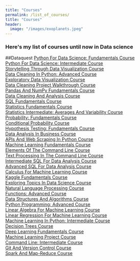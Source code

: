 ```yaml
---
title: "Courses"
permalink: /list_of_courses/
title: "Courses"
header:
  image: "/images/exoplanets.jpeg"
---
```

### Here's my list of courses until now in Data science<br/>

##Dataquest
[Python For Data Science: Fundamentals Course](https://app.dataquest.io/view_cert/54D0KC4BGYSVX61GA6YS/) <br/>
[Python For Data Science: Intermediate Course](https://app.dataquest.io/view_cert/54D0KC4BGYSVX61GA6YS/)<br/>
[Storytelling Through Data Visualization Course](https://app.dataquest.io/view_cert/54D0KC4BGYSVX61GA6YS/)<br/>
[Data Cleaning In Python: Advanced Course](https://app.dataquest.io/view_cert/54D0KC4BGYSVX61GA6YS/)<br/>
[Exploratory Data Visualization Course](https://app.dataquest.io/view_cert/54D0KC4BGYSVX61GA6YS/)<br/>
[Data Cleaning Project Walkthrough Course](https://app.dataquest.io/view_cert/54D0KC4BGYSVX61GA6YS/)<br/>
[Pandas And NumPy Fundamentals Course](https://app.dataquest.io/view_cert/54D0KC4BGYSVX61GA6YS/)<br/>
[Data Cleaning And Analysis Course](https://app.dataquest.io/view_cert/54D0KC4BGYSVX61GA6YS/)<br/>
[SQL Fundamentals Course](https://app.dataquest.io/view_cert/54D0KC4BGYSVX61GA6YS/)<br/>
[Statistics Fundamentals Course](https://app.dataquest.io/view_cert/54D0KC4BGYSVX61GA6YS/)<br/>
[Statistics Intermediate: Averages And Variability Course](https://app.dataquest.io/view_cert/54D0KC4BGYSVX61GA6YS/)<br/>
[Probability: Fundamentals Course](https://app.dataquest.io/view_cert/54D0KC4BGYSVX61GA6YS/)<br/>
[Conditional Probability Course](https://app.dataquest.io/view_cert/54D0KC4BGYSVX61GA6YS/)<br/>
[Hypothesis Testing: Fundamentals Course](https://app.dataquest.io/view_cert/54D0KC4BGYSVX61GA6YS/)<br/>
[Data Analysis In Business Course](https://app.dataquest.io/view_cert/54D0KC4BGYSVX61GA6YS/)<br/>
[APIs And Web Scraping In Python Course](https://app.dataquest.io/view_cert/54D0KC4BGYSVX61GA6YS/)<br/>
[Machine Learning Fundamentals Course](https://app.dataquest.io/view_cert/54D0KC4BGYSVX61GA6YS/)<br/>
[Elements Of The Command Line Course](https://app.dataquest.io/view_cert/54D0KC4BGYSVX61GA6YS/)<br/>
[Text Processing In The Command Line Course](https://app.dataquest.io/view_cert/54D0KC4BGYSVX61GA6YS/)<br/>
[Intermediate SQL For Data Analysis Course](https://app.dataquest.io/view_cert/54D0KC4BGYSVX61GA6YS/)<br/>
[Advanced SQL For Data Analysis Course](https://app.dataquest.io/view_cert/54D0KC4BGYSVX61GA6YS/)<br/>
[Calculus For Machine Learning Course](https://app.dataquest.io/view_cert/54D0KC4BGYSVX61GA6YS/)<br/>
[Kaggle Fundamentals Course](https://app.dataquest.io/view_cert/54D0KC4BGYSVX61GA6YS/)<br/>
[Exploring Topics In Data Science Course](https://app.dataquest.io/view_cert/54D0KC4BGYSVX61GA6YS/)<br/>
[Natural Language Processing Course](https://app.dataquest.io/view_cert/54D0KC4BGYSVX61GA6YS/)<br/>
[Functions: Advanced Course](https://app.dataquest.io/view_cert/54D0KC4BGYSVX61GA6YS/)<br/>
[Data Structures And Algorithms Course](https://app.dataquest.io/view_cert/54D0KC4BGYSVX61GA6YS/)<br/>
[Python Programming: Advanced Course](https://app.dataquest.io/view_cert/54D0KC4BGYSVX61GA6YS/)<br/>
[Linear Algebra For Machine Learning Course](https://app.dataquest.io/view_cert/54D0KC4BGYSVX61GA6YS/)<br/>
[Linear Regression For Machine Learning Course](https://app.dataquest.io/view_cert/54D0KC4BGYSVX61GA6YS/)<br/>
[Machine Learning In Python: Intermediate Course](https://app.dataquest.io/view_cert/54D0KC4BGYSVX61GA6YS/)<br/>
[Decision Trees Course](https://app.dataquest.io/view_cert/54D0KC4BGYSVX61GA6YS/)<br/>
[Deep Learning Fundamentals Course](https://app.dataquest.io/view_cert/54D0KC4BGYSVX61GA6YS/)<br/>
[Machine Learning Project Course](https://app.dataquest.io/view_cert/54D0KC4BGYSVX61GA6YS/)<br/>
[Command Line: Intermediate Course](https://app.dataquest.io/view_cert/54D0KC4BGYSVX61GA6YS/)<br/>
[Git And Version Control Course](https://app.dataquest.io/view_cert/54D0KC4BGYSVX61GA6YS/)<br/>
[Spark And Map-Reduce Course](https://app.dataquest.io/view_cert/54D0KC4BGYSVX61GA6YS/)<br/>
